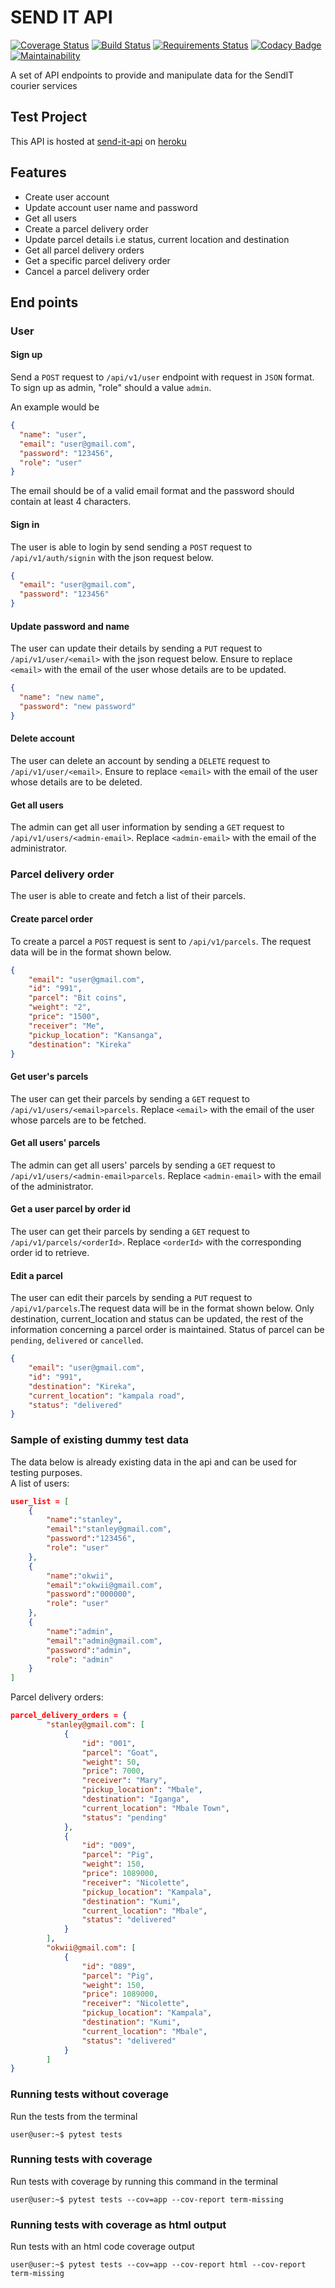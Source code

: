 # SEND IT API
[![Coverage Status](https://coveralls.io/repos/github/Stanley-Okwii/send-it-api/badge.svg?branch=development)](https://coveralls.io/github/Stanley-Okwii/send-it-api?branch=development)
[![Build Status](https://travis-ci.org/Stanley-Okwii/send-it-api.svg?branch=development)](https://travis-ci.org/Stanley-Okwii/send-it-api/)
[![Requirements Status](https://requires.io/github/Stanley-Okwii/send-it-api/requirements.svg?branch=development)](https://requires.io/github/Stanley-Okwii/send-it-api/requirements/?branch=development)
[![Codacy Badge](https://api.codacy.com/project/badge/Grade/e1b69a7d2b1a4e15a7ad9db7a7de6a64)](https://www.codacy.com/app/Stanley-Okwii/send-it-api?utm_source=github.com&amp;utm_medium=referral&amp;utm_content=Stanley-Okwii/send-it-api&amp;utm_campaign=Badge_Grade)
[![Maintainability](https://api.codeclimate.com/v1/badges/deffc4af002cf7975420/maintainability)](https://codeclimate.com/github/Stanley-Okwii/send-it-api/maintainability)

A set of API endpoints to provide and manipulate data for the SendIT courier services

## Test Project 
This API is hosted at [send-it-api](https://sender-app.herokuapp.com) on [heroku](heroku.com)

## Features
 - Create user account
 - Update account user name and password 
 - Get all users
 - Create a parcel delivery order
 - Update parcel details i.e status, current location and destination
 - Get all parcel delivery orders
 - Get a specific parcel delivery order
 - Cancel a parcel delivery order

## End points
### User
#### Sign up
Send a `POST` request to `/api/v1/user` endpoint with request in `JSON` format. To sign up as admin, "role" should a value `admin`. 

An example would be
```json
{
  "name": "user",
  "email": "user@gmail.com",
  "password": "123456",
  "role": "user"
}
```
The email should be of a valid email format and the password should contain at least 4 characters.

#### Sign in
The user is able to login by send sending a `POST` request to `/api/v1/auth/signin` with the json request below.
```json
{
  "email": "user@gmail.com",
  "password": "123456"
}
```

#### Update password and name
The user can update their details by sending a `PUT` request to `/api/v1/user/<email>` with the json request below. Ensure to replace `<email>` with the email of the user whose details are to be updated.
```json
{
  "name": "new name",
  "password": "new password"
}
```

#### Delete account
The user can delete an account by sending a `DELETE` request to `/api/v1/user/<email>`. Ensure to replace `<email>` with the email of the user whose details are to be deleted.

#### Get all users
The admin can get all user information by sending a `GET` request to `/api/v1/users/<admin-email>`.
Replace `<admin-email>` with the email of the administrator.

### Parcel delivery order
The user is able to create and fetch a list of their parcels.

#### Create parcel order
To create a parcel a `POST` request is sent to `/api/v1/parcels`. The request data will be in the format shown below.

```json
{
    "email": "user@gmail.com",
    "id": "991",
    "parcel": "Bit coins",
    "weight": "2",
    "price": "1500",
    "receiver": "Me",
    "pickup_location": "Kansanga",
    "destination": "Kireka"
}
```

#### Get user's parcels
The user can get their parcels by sending a `GET` request to `/api/v1/users/<email>parcels`. Replace `<email>` with the email of the user whose parcels are to be fetched.

#### Get all users' parcels
The admin can get all users' parcels by sending a `GET` request to `/api/v1/users/<admin-email>parcels`. Replace `<admin-email>` with the email of the administrator.

#### Get a user parcel by order id
The user can get their parcels by sending a `GET` request to `/api/v1/parcels/<orderId>`. Replace `<orderId>` with the corresponding order id to retrieve.

#### Edit a parcel
The user can edit their parcels by sending a `PUT` request to `/api/v1/parcels`.The request data will be in the format shown below. Only destination, current_location and status can be updated, the rest of the information concerning a parcel order is maintained. Status of parcel can be `pending`, `delivered` or `cancelled`.
```json
{
    "email": "user@gmail.com",
    "id": "991",
    "destination": "Kireka",
    "current_location": "kampala road",
    "status": "delivered"
}
```
### Sample of existing dummy test data
The data below is already existing data in the api and can be used for testing purposes.  
A list of users:  
```json
user_list = [
    {
        "name":"stanley",
        "email":"stanley@gmail.com",
        "password":"123456",
        "role": "user"
    },
    {
        "name":"okwii",
        "email":"okwii@gmail.com",
        "password":"000000",
        "role": "user"
    },
    {
        "name":"admin",
        "email":"admin@gmail.com",
        "password":"admin",
        "role": "admin"
    }
]
```

Parcel delivery orders:
```json
parcel_delivery_orders = {
        "stanley@gmail.com": [
            {
                "id": "001",
                "parcel": "Goat",
                "weight": 50,
                "price": 7000,
                "receiver": "Mary",
                "pickup_location": "Mbale",
                "destination": "Iganga",
                "current_location": "Mbale Town",
                "status": "pending"
            },
            {
                "id": "009",
                "parcel": "Pig",
                "weight": 150,
                "price": 1089000,
                "receiver": "Nicolette",
                "pickup_location": "Kampala",
                "destination": "Kumi",
                "current_location": "Mbale",
                "status": "delivered"
            }
        ],
        "okwii@gmail.com": [
            {
                "id": "089",
                "parcel": "Pig",
                "weight": 150,
                "price": 1089000,
                "receiver": "Nicolette",
                "pickup_location": "Kampala",
                "destination": "Kumi",
                "current_location": "Mbale",
                "status": "delivered"
            }
        ]
}
```

### Running tests without coverage
Run the tests from the terminal
```console
user@user:~$ pytest tests
```

### Running tests with coverage
Run tests with coverage by running this command in the terminal
```console
user@user:~$ pytest tests --cov=app --cov-report term-missing
```

### Running tests with coverage as html output
Run tests with an html code coverage output
```console
user@user:~$ pytest tests --cov=app --cov-report html --cov-report term-missing
```
